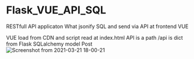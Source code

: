 # Flask_VUE_API_SQL
RESTfull API applicaton
What jsonify SQL and send via API at frontend VUE

VUE load from CDN and script read at index.html
API is a path /api is dict from Flask SQLalchemy model Post
![Screenshot from 2021-03-21 18-00-21](https://user-images.githubusercontent.com/29804069/111898070-885b6680-8a45-11eb-8ef6-3d6124f6ab74.png)

